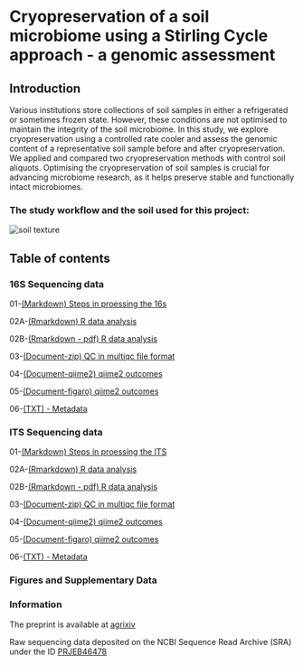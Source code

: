 # Cryopreservation of a soil microbiome using a Stirling Cycle approach - a genomic assessment


## Introduction
Various institutions store collections of soil samples in either a refrigerated or sometimes frozen state. However, these conditions are not optimised to maintain the integrity of the soil microbiome. In this study, we explore cryopreservation using a controlled rate cooler and assess the genomic content of a representative soil sample before and after cryopreservation. We applied and compared two cryopreservation methods with control soil aliquots. Optimising the cryopreservation of soil samples is crucial for advancing microbiome research, as it helps preserve stable and functionally intact microbiomes.

### The study workflow and the soil used for this project:

<img src="https://github.com/paytonyau/Cryopreservation-Stirling-Cycle/blob/main/figures%2Bsuppl_info/Figure_1/figure_1.jpg" alt="soil texture"/>

## Table of contents
### 16S Sequencing data

01-[(Markdown) Steps in proessing the 16s](https://github.com/paytonyau/Cryopreservation-Stirling-Cycle/blob/main/16s-DADA2.md)

02A-[(Rmarkdown) R data analysis](https://github.com/paytonyau/Cryopreservation-Stirling-Cycle/blob/main/16s/16s.Rmd)

02B-[(Rmarkdown - pdf) R data analysis](https://github.com/paytonyau/Cryopreservation-Stirling-Cycle/blob/main/16s/16s.pdf)

03-[(Document-zip) QC in multiqc file format](https://github.com/paytonyau/Cryopreservation-Stirling-Cycle/blob/main/16s/multiqc/multiqc.zip)

04-[(Document-qiime2) qiime2 outcomes](https://github.com/paytonyau/Cryopreservation-Stirling-Cycle/blob/main/16s/qiime2)

05-[(Document-figaro) qiime2 outcomes](https://github.com/paytonyau/Cryopreservation-Stirling-Cycle/blob/main/16s/figaro)

06-[(TXT) - Metadata](https://github.com/paytonyau/Cryopreservation-Stirling-Cycle/blob/main/16s/16s-meta-data.txt)

### ITS Sequencing data

01-[(Markdown) Steps in proessing the ITS](https://github.com/paytonyau/Cryopreservation-Stirling-Cycle/blob/main/ITS-UNITE.md)

02A-[(Rmarkdown) R data analysis](https://github.com/paytonyau/Cryopreservation-Stirling-Cycle/blob/main/ITS/ITS.Rmd)

02B-[(Rmarkdown - pdf) R data analysis](https://github.com/paytonyau/Cryopreservation-Stirling-Cycle/blob/main/ITS/ITS.pdf)

03-[(Document-zip) QC in multiqc file format](https://github.com/paytonyau/Cryopreservation-Stirling-Cycle/blob/main/ITS/multiqc/ITS-multiqc.zip)

04-[(Document-qiime2) qiime2 outcomes](https://github.com/paytonyau/Cryopreservation-Stirling-Cycle/blob/main/ITS/qiime2)

05-[(Document-figaro) qiime2 outcomes](https://github.com/paytonyau/Cryopreservation-Stirling-Cycle/blob/main/ITS/figaro)

06-[(TXT) - Metadata](https://github.com/paytonyau/Cryopreservation-Stirling-Cycle/blob/main/ITS/meta-data-ITS.txt)

### Figures and Supplementary Data

###  Information
The preprint is available at [agrixiv](https://agrirxiv.org/search-details/?pan=20210277652)

Raw sequencing data deposited on the NCBI Sequence Read Archive (SRA) under the  ID [PRJEB46478](https://www.ncbi.nlm.nih.gov/bioproject/PRJEB46478/)

